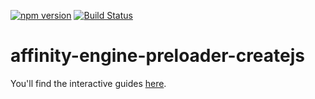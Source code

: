 [![npm version](https://badge.fury.io/js/affinity-engine-preloader-createjs.svg)](https://badge.fury.io/js/affinity-engine-preloader-createjs)
[![Build Status](https://travis-ci.org/affinity-engine/affinity-engine-preloader-createjs.svg?branch=master)](https://travis-ci.org/affinity-engine/affinity-engine-preloader-createjs)

# affinity-engine-preloader-createjs

You'll find the interactive guides [here](http://www.affinityengine.org/plugins/preloader-createjs).
